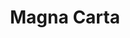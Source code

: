 ---
title: Magna Carta
description: Complete design and development of the onepage website. Made with JQuery.
work: HTML, CSS, JS
data: 2019
img:  /media/magnacartasnc/mockup.png
color: "color: #ab1ee1;"
bg: "background: #E6E8EB"
website: <a href="https://magnacartasnc.it" target="_blank">magnacartasnc.it<img src="/assets/img/arrow-link-dark.svg"></a>
big-slide:
    - /media/magnacartasnc/magnacartasnc-1.jpg
    - /media/magnacartasnc/magnacartasnc-2.jpg
    - /media/magnacartasnc/magnacartasnc-3.jpg
---